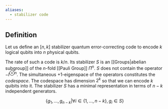 ```yaml
---
aliases:
  - stabilizer code
---
```

## Definition
Let us define an $[n,k]$ stabilizer quantum error-correcting code to encode $k$ logical qubits into $n$ physical qubits.

The rate of such a code is $k/n$. Its stabilizer $S$ is an [[Groups|abelian subgroup]] of the $n$-fold [[Pauli Group]] $\Pi^n$. $S$ does not contain the operator $-I^{\otimes n}$. The simultaneous $+1$-eigenspace of the operators constitutes the _codespace_. The codespace has dimension $2^k$ so that we can encode $k$ quibits into it. The stabilizer $S$ has a minimal representation in terms of $n-k$ independent generators.
	
$$
\{g_1, ..., g_{n-k} | \forall i\in \{1, ..., n-k\}, g_i \in S\}
$$